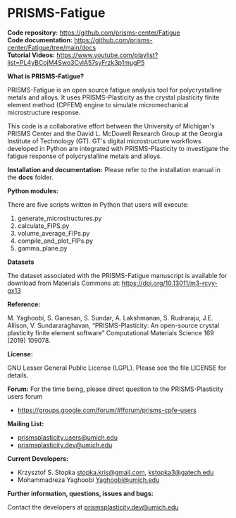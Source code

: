 # PRISMS-Fatigue

<B>Code repository:</B> https://github.com/prisms-center/Fatigue<br>
<B>Code documentation:</B> https://github.com/prisms-center/Fatigue/tree/main/docs <br>
<B>Tutorial Videos:</B> https://www.youtube.com/playlist?list=PL4yBCojM4Swo3CvlA57syFrzk3p1mugP5 <br>

<B>What is PRISMS-Fatigue?</B>

  PRISMS-Fatigue is an open source fatigue analysis tool for polycrystalline metals and alloys. It uses PRISMS-Plasticity as the crystal plasticity finite element method (CPFEM) engine to simulate micromechanical microstructure response.
  
  This code is a collaborative effort between the University of Michigan's PRISMS Center and the David L. McDowell Research Group at the Georgia Institute of Technology (GT). GT's digital microstructure workflows developed in Python are integrated with PRISMS-Plasticity to investigate the fatigue response of polycrystalline metals and alloys.
  
  
<B>Installation and documentation:</B> Please refer to the installation manual in the <B>docs</B> folder.

<B>Python modules:</B>

  There are five scripts written in Python that users will execute:
  1. generate_microstructures.py
  2. calculate_FIPS.py
  3. volume_average_FIPs.py
  4. compile_and_plot_FIPs.py
  5. gamma_plane.py

<B>Datasets</B>

The dataset associated with the PRISMS-Fatigue manuscript is available for download from Materials Commons at: https://doi.org/10.13011/m3-rcyy-gx13

<B>Reference:</B>

  M. Yaghoobi, S. Ganesan, S. Sundar, A. Lakshmanan, S. Rudraraju, J.E. Allison, V. Sundararaghavan, “PRISMS-Plasticity: An open-source crystal plasticity finite element software” Computational Materials Science 169 (2019) 109078.


<B>License:</B>

  GNU Lesser General Public License (LGPL). Please see the file
  LICENSE for details.

<B>Forum:</B> For the time being, please direct question to the PRISMS-Plasticity users forum

   + https://groups.google.com/forum/#!forum/prisms-cpfe-users


<B>Mailing List:</B> 

 + prismsplasticity.users@umich.edu
 + prismsplasticity.dev@umich.edu  
 
 <B>Current Developers:</B>
 
 + Krzysztof S. Stopka stopka.kris@gmail.com, kstopka3@gatech.edu
 + Mohammadreza Yaghoobi Yaghoobi@umich.edu

<B>Further information, questions, issues and bugs:</B>

  Contact the developers at prismsplasticity.dev@umich.edu  
